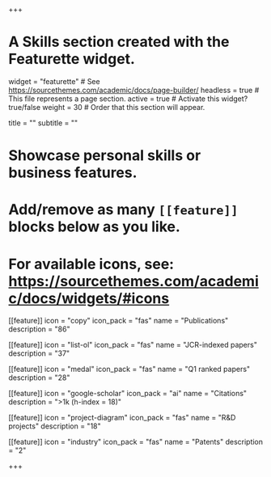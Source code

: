 +++
# A Skills section created with the Featurette widget.
widget = "featurette"  # See https://sourcethemes.com/academic/docs/page-builder/
headless = true  # This file represents a page section.
active = true  # Activate this widget? true/false
weight = 30  # Order that this section will appear.

title = ""
subtitle = ""

# Showcase personal skills or business features.
# 
# Add/remove as many `[[feature]]` blocks below as you like.
# 
# For available icons, see: https://sourcethemes.com/academic/docs/widgets/#icons


[[feature]]
  icon = "copy"
  icon_pack = "fas"
  name = "Publications"
  description = "86"  
  
[[feature]]
  icon = "list-ol"
  icon_pack = "fas"
  name = "JCR-indexed papers"
  description = "37"  
    
[[feature]]
  icon = "medal"
  icon_pack = "fas"
  name = "Q1 ranked papers"
  description = "28"
    
[[feature]]
  icon = "google-scholar"
  icon_pack = "ai"
  name = "Citations"
  description = ">1k (h-index = 18)"
  
[[feature]]
  icon = "project-diagram"
  icon_pack = "fas"
  name = "R&D projects"
  description = "18"
  
[[feature]]
  icon = "industry"
  icon_pack = "fas"
  name = "Patents"
  description = "2"
  
      
+++
